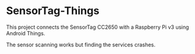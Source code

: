 # SensorTag-Things

This project connects the SensorTag CC2650 with a Raspberry Pi v3 using Android Things.

The sensor scanning works but finding the services crashes.